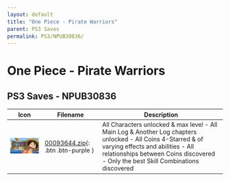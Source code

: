 ```yaml
---
layout: default
title: "One Piece - Pirate Warriors"
parent: PS3 Saves
permalink: PS3/NPUB30836/
---
```

# One Piece - Pirate Warriors

## PS3 Saves - NPUB30836

| Icon | Filename | Description |
|------|----------|-------------|
| ![One Piece - Pirate Warriors](ICON0.PNG) | [00093644.zip](00093644.zip){: .btn .btn-purple } | All Characters unlocked & max level - All Main Log & Another Log chapters unlocked - All Coins 4-Starred & of varying effects and abilities - All relationships between Coins discovered - Only the best Skill Combinations discovered |
